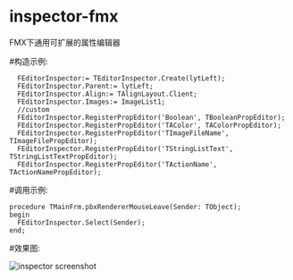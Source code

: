 # inspector-fmx
FMX下通用可扩展的属性编辑器


#构造示例:
```Delphi
  FEditorInspector:= TEditorInspector.Create(lytLeft);
  FEditorInspector.Parent:= lytLeft;
  FEditorInspector.Align:= TAlignLayout.Client;
  FEditorInspector.Images:= ImageList1;
  //custom
  FEditorInspector.RegisterPropEditor('Boolean', TBooleanPropEditor);
  FEditorInspector.RegisterPropEditor('TAColor', TAColorPropEditor);
  FEditorInspector.RegisterPropEditor('TImageFileName', TImageFilePropEditor);
  FEditorInspector.RegisterPropEditor('TStringListText', TStringListTextPropEditor);
  FEditorInspector.RegisterPropEditor('TActionName', TActionNamePropEditor);
```

#调用示例:
```Delphi
procedure TMainFrm.pbxRendererMouseLeave(Sender: TObject);
begin
  FEditorInspector.Select(Sender);
end;
```

#效果图:

![inspector screenshot](https://github.com/se-looper/inspector-fmx/blob/main/inspector.png)
